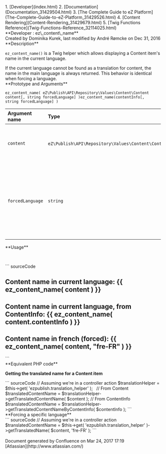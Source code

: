 <div id="page">
<div id="main" class="aui-page-panel">
<div id="main-header">
<div id="breadcrumb-section">
1.  [Developer](index.html)
2.  [Documentation](Documentation_31429504.html)
3.  [The Complete Guide to eZ Platform](The-Complete-Guide-to-eZ-Platform_31429526.html)
4.  [Content Rendering](Content-Rendering_31429679.html)
5.  [Twig Functions Reference](Twig-Functions-Reference_32114025.html)

</div>
**Developer : ez\_content\_name**

</div>
<div id="content" class="view">
<div class="page-metadata">
Created by Dominika Kurek, last modified by André Rømcke on Dec 31, 2016

</div>
<div id="main-content" class="wiki-content group">
<div class="contentLayout2">
<div class="columnLayout two-right-sidebar"
data-layout="two-right-sidebar">
<div class="cell normal" data-type="normal">
<div class="innerCell">
**Description**

`ez_content_name()` is a Twig helper which allows displaying a Content item's name in the current language.

<div
class="confluence-information-macro confluence-information-macro-information">
<div class="confluence-information-macro-body">
If the current language cannot be found as a translation for content, the name in the main language is always returned. This behavior is identical when forcing a language.

</div>
</div>
**Prototype and Arguments**

`ez_content_name( eZ\Publish\API\Repository\Values\Content\Content content[, string forcedLanguage] )ez_content_name(contentInfo[, string forcedLanguage] ) `

<div class="table-wrap">
<table>
<colgroup>
<col width="9%" />
<col width="48%" />
<col width="42%" />
</colgroup>
<thead>
<tr class="header">
<th align="left">Argument name</th>
<th align="left">Type</th>
<th align="left">Description</th>
</tr>
</thead>
<tbody>
<tr class="odd">
<td align="left"><code>content</code></td>
<td align="left"><code>eZ\Publish\API\Repository\Values\Content\Content</code><strong>or</strong><code>eZ\Publish\API\Repository\Values\Content\ContentInfo </code></td>
<td align="left">Content or ContentInfo object the displayable field belongs to.</td>
</tr>
<tr class="even">
<td align="left"><code>forcedLanguage</code></td>
<td align="left"><code>string</code></td>
<td align="left">Locale we want the content name translation in (e.g. &quot;fre-FR&quot;). Null by default (takes current locale)</td>
</tr>
</tbody>
</table>

</div>
**Usage**

 

<div class="code panel pdl" style="border-width: 1px;">
<div class="codeContent panelContent pdl">
``` sourceCode
<h2>Content name in current language: {{ ez_content_name( content ) }}</h2>
<h2>Content name in current language, from ContentInfo: {{ ez_content_name( content.contentInfo ) }}</h2>
<h2>Content name in french (forced): {{ ez_content_name( content, "fre-FR" ) }}</h2>
```

</div>
</div>
**Equivalent PHP code**

**Getting the translated name for a Content item**

<div class="code panel pdl" style="border-width: 1px;">
<div class="codeContent panelContent pdl">
``` sourceCode
// Assuming we're in a controller action
$translationHelper = $this->get( 'ezpublish.translation_helper' );
 
// From Content
$translatedContentName = $translationHelper->getTranslatedContentName( $content );
// From ContentInfo
$translatedContentName = $translationHelper->getTranslatedContentNameByContentInfo( $contentInfo );
```

</div>
</div>
**Forcing a specific language**

<div class="code panel pdl" style="border-width: 1px;">
<div class="codeContent panelContent pdl">
``` sourceCode
// Assuming we're in a controller action
$translatedContentName = $this->get( 'ezpublish.translation_helper' )->getTranslatedName( $content, 'fre-FR' );
```

</div>
</div>
</div>
</div>
<div class="cell aside" data-type="aside">
<div class="innerCell">
 

</div>
</div>
</div>
</div>
</div>
</div>
</div>
<div id="footer" role="contentinfo">
<div class="section footer-body">
Document generated by Confluence on Mar 24, 2017 17:19

<div id="footer-logo">
[Atlassian](http://www.atlassian.com/)

</div>
</div>
</div>
</div>

